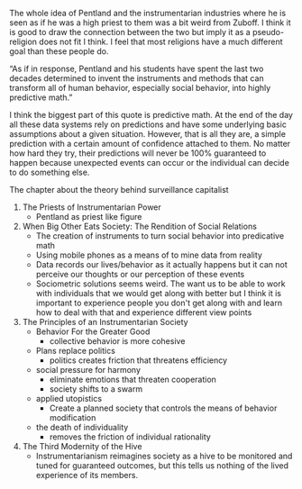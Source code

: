 The whole idea of Pentland and the instrumentarian industries where he is seen as if he was a high priest to them was a bit weird from Zuboff. I think it is good to draw the connection between the two but imply it as a pseudo-religion does not fit I think. I feel that most religions have a much different goal than these people do.

“As if in response, Pentland and his students have spent the last two decades determined to invent the instruments and methods that can transform all of human behavior, especially social behavior, into highly predictive math.”

I think the biggest part of this quote is predictive math. At the end of the day all these data systems rely on predictions and have some underlying basic assumptions about a given situation. However, that is all they are, a simple prediction with a certain amount of confidence attached to them. No matter how hard they try, their predictions will never be 100% guaranteed to happen because unexpected events can occur or the individual can decide to do something else.



The chapter about the theory behind surveillance capitalist

1. The Priests of Instrumentarian Power
   - Pentland as priest like figure
2. When Big Other Eats Society: The Rendition of Social Relations
   - The creation of instruments to turn social behavior into predicative math
   - Using mobile phones as a means of to mine data from reality
   - Data records our lives/behavior as it actually happens but it can not perceive our thoughts or our perception of these events
   - Sociometric solutions seems weird. The want us to be able to work with individuals that we would get along with better but I think it is important to experience people you don't get along with and learn how to deal with that and experience different view points
3. The Principles of an Instrumentarian Society
   - Behavior For the Greater Good
     - collective behavior is more cohesive
   - Plans replace politics
     - politics creates friction that threatens efficiency
   - social pressure for harmony
     - eliminate emotions that threaten cooperation
     - society shifts to a swarm
   - applied utopistics
     - Create a planned society that controls the means of behavior modification
   - the death of individuality
     - removes the friction of individual rationality
4. The Third Modernity of the Hive
   - Instrumentarianism reimagines society as a hive to be monitored and tuned for guaranteed outcomes, but this tells us nothing of the lived experience of its members.


